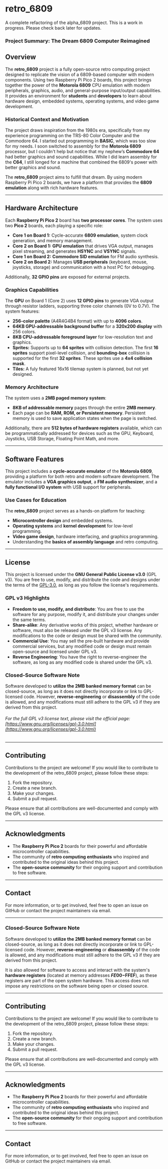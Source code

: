 # retro_6809
A complete refactoring of the alpha_6809 project. This is a work in progress. Please check back later for updates.

### Project Summary: **The Dream 6809 Computer Reimagined**

## Overview

The **retro_6809** project is a fully open-source retro computing project designed to replicate the vision of a 6809-based computer with modern components. Using two Raspberry Pi Pico 2 boards, this project brings together the power of the **Motorola 6809** CPU emulation with modern peripherals, graphics, audio, and general-purpose input/output capabilities. It provides an environment for **students** and **developers** to learn about hardware design, embedded systems, operating systems, and video game development.

### Historical Context and Motivation

The project draws inspiration from the 1980s era, specifically from my experience programming on the TRS-80 Color Computer and the Commodore 64. I started out programming in **BASIC**, which was too slow for my needs. I soon switched to assembly for the **Motorola 6809** processor, but I couldn't help but notice that my nephew’s **Commodore 64** had better graphics and sound capabilities. While I did learn assembly for the **C64**, I still longed for a machine that combined the 6809's power with better graphics and sound.

The **retro_6809** project aims to fulfill that dream. By using modern Raspberry Pi Pico 2 boards, we have a platform that provides the **6809 emulation** along with rich hardware features.

---

## Hardware Architecture

Each **Raspberry Pi Pico 2** board has **two processor cores**. The system uses two **Pico 2** boards, each playing a specific role:

- **Core 1 on Board 1:** Cycle-accurate **6809 emulation**, system clock generation, and memory management.
- **Core 2 on Board 1:** **GPU emulation** that drives VGA output, manages pixel streaming, and generates **HSYNC** and **VSYNC** signals.
- **Core 1 on Board 2:** **Commodore SID emulation** for FM audio synthesis.
- **Core 2 on Board 2:** Manages **USB peripherals** (keyboard, mouse, joysticks, storage) and communication with a host PC for debugging.

Additionally, **32 GPIO pins** are exposed for external projects.

### Graphics Capabilities

The **GPU** on Board 1 (Core 2) uses **12 GPIO pins** to generate VGA output through resistor ladders, supporting three color channels (0V to 0.7V). The system features:

- **256-color palette** (A4R4G4B4 format) with up to **4096 colors**.
- **64KB GPU-addressable background buffer** for a **320x200 display** with 256 colors.
- **8KB CPU-addressable foreground layer** for low-resolution text and graphics.
- **Sprites:** Supports up to **64 sprites** with collision detection. The first **16 sprites** support pixel-level collision, and **bounding-box** collision is supported for the first **32 sprites**. These sprites use a **4x4 collision mask**.
- **Tiles:** A fuly featured 16x16 tilemap system is planned, but not yet designed.

### Memory Architecture

The system uses a **2MB paged memory system**:

- **8KB of addressable memory** pages through the entire **2MB memory**.
- Each page can be **RAM, ROM, or Persistent memory**. Persistent memory is used to save application states when the page is switched.
  
Additionally, there are **512 bytes of hardware registers** available, which can be programmatically addressed for devices such as the GPU, Keyboard, Joysticks, USB Storage, Floating Point Math, and more.

---

## Software Features

This project includes a **cycle-accurate emulator** of the **Motorola 6809**, providing a platform for both retro and modern software development. The emulator includes a **VGA graphics output**, a **FM audio synthesizer**, and a **fully functional I/O system** with USB support for peripherals.

### Use Cases for Education

The **retro_6809** project serves as a hands-on platform for teaching:

- **Microcontroller design** and embedded systems.
- **Operating systems** and **kernel development** for low-level programming.
- **Video game design**, hardware interfacing, and graphics programming.
- Understanding the **basics of assembly language** and retro computing.

---

## License

This project is licensed under the **GNU General Public License v3.0** (GPL v3). You are free to use, modify, and distribute the code and designs under the terms of the [GPL-3.0](LICENSE.md), as long as you follow the license's requirements. 

### GPL v3 Highlights

- **Freedom to use, modify, and distribute**: You are free to use the software for any purpose, modify it, and distribute your changes under the same terms.
- **Share-alike**: Any derivative works of this project, whether hardware or software, must also be released under the GPL v3 license. Any modifications to the code or design must be shared with the community.
- **Commercial Use**: You may sell the pre-built hardware and provide commercial services, but any modified code or design must remain open-source and licensed under GPL v3.
- **Reverse Engineering**: You have the right to reverse-engineer the software, as long as any modified code is shared under the GPL v3.

### Closed-Source Software Note

Software developed to **utilize the 2MB banked memory format** can be closed-source, as long as it does not directly incorporate or link to GPL-licensed code. However, **reverse-engineering** or **disassembly** of the code is allowed, and any modifications must still adhere to the GPL v3 if they are derived from this project.

###### For the full GPL v3 license text, please visit the official page: [https://www.gnu.org/licenses/gpl-3.0.html](https://www.gnu.org/licenses/gpl-3.0.html)

---

## Contributing

Contributions to the project are welcome! If you would like to contribute to the development of the retro_6809 project, please follow these steps:

1. Fork the repository.
2. Create a new branch.
3. Make your changes.
4. Submit a pull request.

Please ensure that all contributions are well-documented and comply with the GPL v3 license.

---

## Acknowledgments

- The **Raspberry Pi Pico 2** boards for their powerful and affordable microcontroller capabilities.
- The community of **retro computing enthusiasts** who inspired and contributed to the original ideas behind this project.
- The **open-source community** for their ongoing support and contribution to free software.

---

## Contact

For more information, or to get involved, feel free to open an issue on GitHub or contact the project maintainers via email.


--- 


### Closed-Source Software Note

Software developed to **utilize the 2MB banked memory format** can be closed-source, as long as it does not directly incorporate or link to GPL-licensed code. However, **reverse-engineering** or **disassembly** of the code is allowed, and any modifications must still adhere to the GPL v3 if they are derived from this project.

It is also allowed for software to access and interact with the system's **hardware registers** (located at memory addresses **$FE00-$FFEF**), as these registers are part of the open system hardware. This access does not impose any restrictions on the software being open or closed source.


---

## Contributing

Contributions to the project are welcome! If you would like to contribute to the development of the retro_6809 project, please follow these steps:

1. Fork the repository.
2. Create a new branch.
3. Make your changes.
4. Submit a pull request.

Please ensure that all contributions are well-documented and comply with the GPL v3 license.

---

## Acknowledgments

- The **Raspberry Pi Pico 2** boards for their powerful and affordable microcontroller capabilities.
- The community of **retro computing enthusiasts** who inspired and contributed to the original ideas behind this project.
- The **open-source community** for their ongoing support and contribution to free software.

---

## Contact

For more information, or to get involved, feel free to open an issue on GitHub or contact the project maintainers via email.

